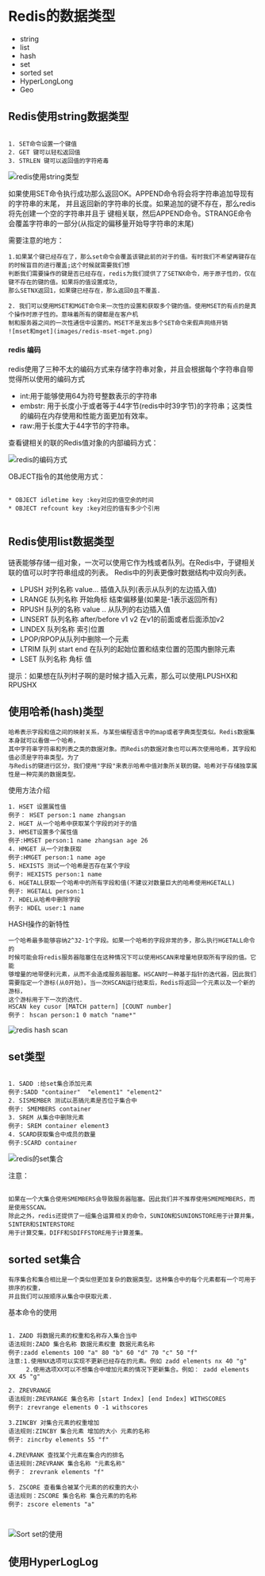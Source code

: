 # Redis的数据类型
* string
* list
* hash
* set
* sorted set 
* HyperLongLong
* Geo

## Redis使用string数据类型 ##

```text

1. SET命令设置一个键值
2. GET 键可以轻松返回值
3. STRLEN 键可以返回值的字符疮毒

```
![redis使用string类型](images/redis-string.png)



如果使用SET命令执行成功那么返回OK。APPEND命令将会将字符串追加导现有的字符串的末尾，
并且返回新的字符串的长度。如果追加的键不存在，那么redis将先创建一个空的字符串并且于
键相关联，然后APPEND命令。STRANGE命令会覆盖字符串的一部分(从指定的偏移量开始导字符串的末尾)


需要注意的地方：
```text
1.如果某个键已经存在了，那么set命令会覆盖该键此前的对于的值。有时我们不希望再键存在的时候盲目的进行覆盖;这个时候就需要我们想
判断我们需要操作的键是否已经存在，redis为我们提供了了SETNX命令，用于原子性的，仅在键不存在的键的值。如果将的值设置成功,
那么SETNX返回1，如果键已经存在，那么返回0且不覆盖.

2. 我们可以使用MSET和MGET命令来一次性的设置和获取多个键的值。使用MSET的有点的是真个操作时原子性的。意味着所有的键都是在客户机
制和服务器之间的一次性通信中设置的。MSET不是发出多个SET命令来假声网络开销
![mset和mget](images/redis-mset-mget.png)
```

#### redis 编码 ####

redis使用了三种不太的编码方式来存储字符串对象，并且会根据每个字符串自带觉得所以使用的编码方式

* int:用于能够使用64为符号整数表示的字符串
* embstr: 用于长度小于或者等于44字节(redis中时39字节)的字符串；这类性的编码在内存使用和性能方面更加有效率。
* raw:用于长度大于44字节的字符串。


查看键相关的联的Redis值对象的内部编码方式：

![redis的编码方式](images/redis-encode.png)


OBJECT指令的其他使用方式：

```text

* OBJECT idletime key :key对应的值空余的时间
* OBJECT refcount key :key对应的值有多少个引用


```

## Redis使用list数据类型 ##

链表能够存储一组对象，一次可以使用它作为栈或者队列。在Redis中，于键相关联的值可以时字符串组成的列表。
Redis中的列表更像时数据结构中双向列表。



* LPUSH 对列名称 value... 插值入队列(表示从队列的左边插入值)
* LRANGE 队列名称 开始角标 结束偏移量(如果是-1表示返回所有)
* RPUSH 队列的名称 value .. 从队列的右边插入值
* LINSERT 队列名称 after/before v1 v2 在v1的前面或者后面添加v2
* LINDEX 队列名称 索引位置
* LPOP/RPOP从队列中删除一个元素
* LTRIM 队列 start end 在队列的起始位置和结束位置的范围内删除元素
* LSET 队列名称 角标 值

提示：如果想在队列村子啊的是时候才插入元素，那么可以使用LPUSHX和RPUSHX


## 使用哈希(hash)类型 ##

```text
哈希表示字段和值之间的映射关系，与某些编程语言中的map或者字典类型类似。Redis数据集本身就可以看做一个哈希，
其中字符串字符串和列表之类的数据对象。而Redis的数据对象也可以再次使用哈希，其字段和值必须是字符串类型。为了
与Redis的键进行区分，我们使用"字段"来表示哈希中值对象所关联的键。哈希对于存储独享属性是一种完美的数据类型。
```


使用方法介绍

```text
1. HSET 设置属性值
例子： HSET person:1 name zhangsan
2. HGET 从一个哈希中获取某个字段的对于的值
3. HMSET设置多个属性值
例子:HMSET person:1 name zhangsan age 26
4. HMGET 从一个对象获取
例子:HMGET person:1 name age
5. HEXISTS 测试一个哈希是否存在某个字段
例子: HEXISTS person:1 name
6. HGETALL获取一个哈希中的所有字段和值(不建议对数量巨大的哈希使用HGETALL)
例子: HGETALL person:1
7. HDEL从哈希中删除字段
例子: HDEL user:1 name 
```


HASH操作的新特性


```text
一个哈希最多能够容纳2^32-1个字段。如果一个哈希的字段非常的多，那么执行HGETALL命令的
时候可能会将redis服务器阻塞住在这种情况下可以使用HSCAN来增量地获取所有字段的值。它能
够增量的地带便利元素，从而不会造成服务器阻塞。HSCAN时一种基于指针的迭代器，因此我们
需要指定一个游标(从0开始)。当一次HSCAN运行结束后，Redis将返回一个元素以及一个新的游标，
这个游标用于下一次的迭代.
HSCAN key cusor [MATCH pattern] [COUNT number]
例子： hscan person:1 0 match "name*"

```
![redis hash scan](images/redis-hash-scan.png)



## set类型 ##

```text

1. SADD :给set集合添加元素
例子:SADD "container"  "element1" "element2"
2. SISMEMBER 测试以恶搞元素是否位于集合中
例子: SMEMBERS container
3. SREM 从集合中删除元素
例子: SREM container element3
4. SCARD获取集合中成员的数量
例子:SCARD container

```
![redis的set集合](images/redis-set.png)


注意：

```text

如果在一个大集合使用SMEMBERS会导致服务器阻塞。因此我们并不推荐使用SMEMEMBERS，而是使用SSCAN。
除此之外，redis还提供了一组集合运算相关的命令，SUNION和SUNIONSTORE用于计算并集，SINTER和SINTERSTORE
用于计算交集，DIFF和SDIFFSTORE用于计算差集。

```


## sorted set集合 ##

```text
有序集合和集合相比是一个类似但更加复杂的数据类型。这种集合中的每个元素都有一个可用于排序的权重，
并且我们可以按顺序从集合中获取元素.
```

基本命令的使用

```text

1. ZADD 将数据元素的权重和名称存入集合当中
语法规则:ZADD 集合名称 数据元素权重 数据元素名称
例子:zadd elements 100 "a" 80 "b" 60 "d" 70 "c" 50 "f"
注意:1.使用NX选项可以实现不更新已经存在的元素。例如 zadd elements nx 40 "g"
     2.使用选项XX可以不想集合中增加元素的情况下更新集合。例如： zadd elements XX 45 "g"
     
2. ZREVRANGE 
语法规则:ZREVRANGE 集合名称 [start Index] [end Index] WITHSCORES
例子: zrevrange elements 0 -1 withscores

3.ZINCBY 对集合元素的权重增加
语法规则:ZINCBY 集合元素 增加的大小 元素的名称
例子: zincrby elements 55 "f"

4.ZREVRANK 查找某个元素在集合内的排名
语法规则:ZREVRANK 集合名称 "元素名称"
例子： zrevrank elements "f"

5. ZSCORE 查看集合被某个元素的的权重的大小
语法规则：ZSCORE 集合名称 集合元素的的名称
例子: zscore elements "a"



```
![Sort set的使用](images/redis-sort-set.png)


## 使用HyperLogLog ##



























































